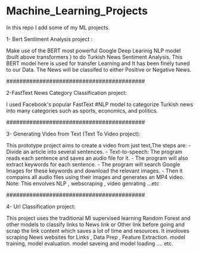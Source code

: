 # Machine_Learning_Projects
In this repo I add some of my ML projects.



1- Bert Sentiment Analysis project :

  Make use of the BERT most powerful Google Deep Learinig NLP model (built above transformers ) to do Turkish News Sentiment Analysis.
  This BERT model here is used for transfer Learning and It has been finely tuned to our Data.
  The News will be classifed to either Positive or Negative News. 
  
##########################################

2-FastText News Category Classification project: 

  I used Facebook's popular FastText #NLP model to categorize Turkish news into many categories such as sports, economics, and politics.
  
##########################################
 
 3- Generating Video from Text (Text To Video project): 
 
   This prototype project aims to create a video from just text,The steps are:
    - Divide an article into several sentences.
    - Text-to-speech: The program reads each sentence and saves an audio file for it.
    - The program will also extract keywords for each sentence.
    - The program will search Google Images for these keywords and download the relevant images.
    - Then it compains all audio files using their images and generates an MP4 video.
     Note: This envolves NLP , webscraping , video genrating ...etc

##########################################

 4- Url Classification project:  
 
   This project uses the traditional Ml supervised learning Random Forest and other models to classify links to News link or Other link before going and scrap the link content which saves a lot of time and resources. It involoves scraping News websites for Links , Data Prep , Feature Extraction. model training, model  evaluation. model  saveing and model loading ....  etc.
